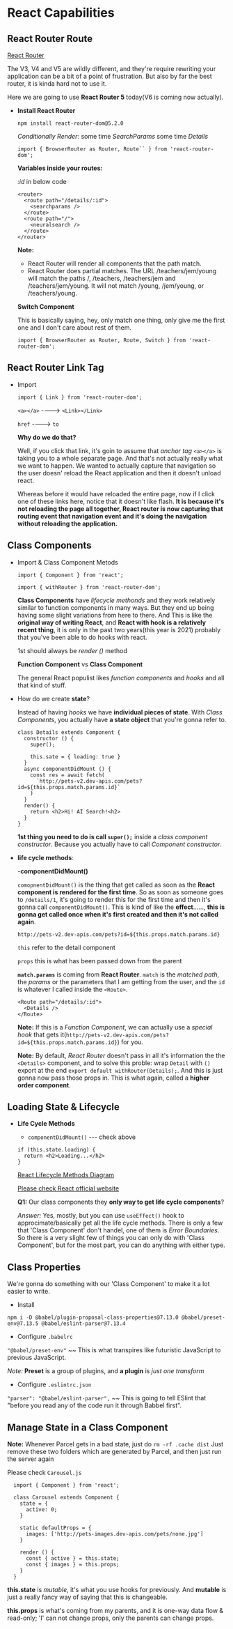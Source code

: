 # React Capabilities

## React Router Route

[React Router](https://btholt.github.io/complete-intro-to-react-v6/react-router)

The V3, V4 and V5 are wildly different, and they're require rewriting your application can be a bit of a point of frustration. But also by far the best router, it is kinda hard not to use it.

Here we are going to use **React Router 5** today(V6 is coming  now actually).

- **Install React Router**

  `npm install react-router-dom@5.2.0`

  *Conditionally Render*: some time *SearchParams* some time *Details*

  `import { BrowserRouter as Router, Route`` } from 'react-router-dom';`

  **Variables inside your routes:**

  *:id* in below code

  ```
  <router>
	<route path="/details/:id">
	  <searchparams />
	</route>
	<route path="/">
	  <neuralsearch />
	</route>
  </router>
  ```
  
  **Note:**

  - React Router will render all components that the path match.
  - React Router does partial matches. The URL /teachers/jem/young will match the paths /, /teachers, /teachers/jem and /teachers/jem/young. It will not match /young, /jem/young, or /teachers/young.

  **Switch Component**

  This is basically saying, hey, only match one thing,
  only give me the  first one and I don't care about rest of them.

  `import { BrowserRouter as Router, Route, Switch } from 'react-router-dom';`

## React Router Link Tag

- Import

  `import { Link } from 'react-router-dom';`

  `<a></a>`  ----> `<Link></Link>`

  `href` ----> `to`

  **Why do we do that?**

  Well, if you click that link, it's goin to assume that *anchor tag* `<a></a>` is taking you to a whole separate page. And that's not actually really what  we want  to happen. We wanted to actually capture that navigation so the user doesn' reload the React application and then it doesn't unload react.

  Whereas before  it would have reloaded the entire page, now if I click one of these links here, notice  that it doesn't like flash. **It is because it's not reloading  the page all together, React router is now capturing that routing event that navigation event and it's doing the navigation without reloading the application.**


## Class Components

- Import & Class Component Metods

  `import { Component } from 'react';`

  `import { withRouter } from 'react-router-dom';`

  **Class Components** have *lifecycle methonds* and they work relatively similar to function components in many ways. But they end up being having  some  slight variations from here to there. And This is like the **original way of writing React**, and **React with hook is a relatively recent thing**, it is only in the past two years(this year is 2021) probably that you've been able to do hooks with react.

  1st should  always be  *render ()* method

  **Function Component** vs **Class Component**
  
  The general React populist  likes *function components* and *hooks* and all that kind  of stuff.

- How do we create **state**?

  Instead of having *hooks* we  have  **individual pieces of state**. With *Class Components*, you actually have **a state object** that you're gonna refer to.

  ```
  class Details extends Component {
    constructor () {
      super();

	  this.sate = { loading: true }
    }
	async componentDidMount () {
      const res = await fetch(
        `http://pets-v2.dev-apis.com/pets?id=${this.props.match.params.id}`
      )
    }
	render() {
	  return <h2>Hi! AI Search!<h2>
	}
  }
  ```

  **1st thing you need to do is call `super();`** inside a *class component constructor*. Because you actually have to call *Component constructor*.

- **life cycle methods**:
  
  -**componentDidMount()**

    `comopnentDidMount()` is the thing that get called as soon as the **React component is rendered for the first time**. So as soon as someone goes to `/details/1`, it's going to render this for the first time and then it's gonna call `componentDidMount()`. This is kind of like the **effect**......, **this is gonna get called once when it's first created and then it's not called again**.

	`http://pets-v2.dev-apis.com/pets?id=${this.props.match.params.id}`

	`this` refer to the detail component

	`props` this  is what has been passed down from the parent

	**`match.params`** is coming from **React Router**. `match` is the *matched path*, the *params* or the parameters that I am getting from the user, and the `id` is whatever I called inside the `<Route>`. 

	```
	<Route path="/details/:id">
      <Details />
    </Route>
	```

  **Note:** If this is a *Function Component*, we can actually use a *special hook* that gets it(`http://pets-v2.dev-apis.com/pets?id=${this.props.match.params.id}`) for you.

  **Note:** By default, *React Router* doesn't pass in all it's information the the `<Details>` component, and to solve this proble: wrap `Detail` with `()` export at the end `export default withRouter(Details);`. And this is just gonna now pass those props in. This is what again, called a **higher order component**.

## Loading State & Lifecycle

- **Life Cycle Methods**
  
  - `componentDidMount()`  --- check above

  ```
  if (this.state.loading) {
    return <h2>Loading...</h2>
  }
  ```

  [React Lifecycle Methods Diagram](https://projects.wojtekmaj.pl/react-lifecycle-methods-diagram/)

  [Please check React official website](https://zh-hans.reactjs.org/)

  **Q1:** Our class components they **only  way to get  life cycle components**?

  *Answer:* Yes, mostly, but you can use `useEffect()` hook to approcimate/basically get all the life cycle methods.
  There is  only a few that 'Class Component' don't handel, one of them is *Error Boundaries*. So there is a very slight few of things you can only do with 'Class Component', but for the most part, you can do anything with either type.

## Class Properties

  We're gonna do something with our 'Class Component' to make it a lot easier to write.

  - Install
  
  `npm i -D @babel/plugin-proposal-class-properties@7.13.0 @babel/preset-env@7.13.5 @babel/eslint-parser@7.13.4`

  - Configure `.babelrc`

  `"@babel/preset-env"`  ~~ This is what transpires like futuristic JavaScript to previous  JavaScript. 

  *Note:* **Preset** is a group of plugins, and **a plugin** is *just one transform*

  - Configure `.eslintrc.json`

  `"parser": "@babel/eslint-parser",` ~~ This is going to tell ESlint that "before you read any of the code run it through Babbel first".

## Manage State in a Class Component

  **Note:** Whenever Parcel gets in a bad state, just do `rm -rf .cache dist`
  Just remove these  two folders which are generated by Parcel, and then just  run the  server again

  Please check `Carousel.js`

  ```
    import { Component } from 'react';

	class Carousel extends Component {
	  state = {
		active: 0;
	  }

	  static defaultProps = {
		images: ['http://pets-images.dev-apis.com/pets/none.jpg']
	  }

	  render () {
		const { active } = this.state;
		const { images } = this.props;
	  }
	}
  ```

  **this.state** is *mutable*, it's what you  use hooks for previously. And **mutable** is just a really fancy way of saying that this  is changeable.

  **this.props** is what's coming  from my parents, and it is one-way data flow & read-only; 'I' can not change props, only the parents can change props.
